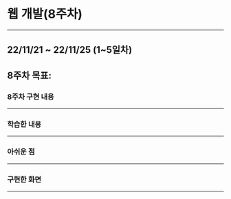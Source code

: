 # 웹 개발(8주차)

---

## 22/11/21 ~ 22/11/25 (1~5일차)

## 8주차 목표:

>

### 8주차 구현 내용

---

### 학습한 내용

---

### 아쉬운 점

---

### 구현한 화면

---
